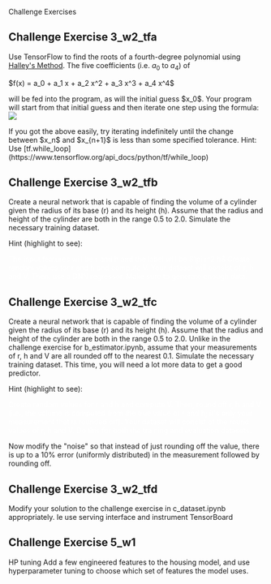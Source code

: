 Challenge Exercises



## Challenge Exercise 3_w2_tfa

Use TensorFlow to find the roots of a fourth-degree polynomial using [Halley's Method](https://en.wikipedia.org/wiki/Halley%27s_method).  The five coefficients (i.e. $a_0$ to $a_4$) of 
<p>
$f(x) = a_0 + a_1 x + a_2 x^2 + a_3 x^3 + a_4 x^4$
<p>
will be fed into the program, as will the initial guess $x_0$. Your program will start from that initial guess and then iterate one step using the formula:
<img src="https://wikimedia.org/api/rest_v1/media/math/render/svg/142614c0378a1d61cb623c1352bf85b6b7bc4397" />
<p>
If you got the above easily, try iterating indefinitely until the change between $x_n$ and $x_{n+1}$ is less than some specified tolerance. Hint: Use [tf.while_loop](https://www.tensorflow.org/api_docs/python/tf/while_loop)

## Challenge Exercise 3_w2_tfb

Create a neural network that is capable of finding the volume of a cylinder given the radius of its base (r) and its height (h). Assume that the radius and height of the cylinder are both in the range 0.5 to 2.0. Simulate the necessary training dataset.
<p>
Hint (highlight to see):
<p style='color:white'>
The input features will be r and h and the label will be $\pi r^2 h$
Create random values for r and h and compute V.
Your dataset will consist of r, h and V.
Then, use a DNN regressor.
Make sure to generate enough data.
</p>

## Challenge Exercise 3_w2_tfc

Create a neural network that is capable of finding the volume of a cylinder given the radius of its base (r) and its height (h). Assume that the radius and height of the cylinder are both in the range 0.5 to 2.0. Unlike in the challenge exercise for b_estimator.ipynb, assume that your measurements of r, h and V are all rounded off to the nearest 0.1. Simulate the necessary training dataset. This time, you will need a lot more data to get a good predictor.

Hint (highlight to see):
<p style='color:white'>
Create random values for r and h and compute V. Then, round off r, h and V (i.e., the volume is computed from the true value of r and h; it's only your measurement that is rounded off). Your dataset will consist of the round values of r, h and V. Do this for both the training and evaluation datasets.
</p>

Now modify the "noise" so that instead of just rounding off the value, there is up to a 10% error (uniformly distributed) in the measurement followed by rounding off.


## Challenge Exercise 3_w2_tfd

Modify your solution to the challenge exercise in c_dataset.ipynb appropriately.
Ie use serving interface and instrument TensorBoard


## Challenge Exercise 5_w1 
HP tuning
Add a few engineered features to the housing model, and use hyperparameter tuning to choose which set of features the model uses.